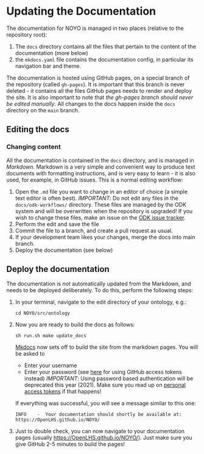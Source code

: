 # Updating the Documentation

The documentation for NOYO is managed in two places (relative to the repository root):

1. The `docs` directory contains all the files that pertain to the content of the documentation (more below)
2. the `mkdocs.yaml` file contains the documentation config, in particular its navigation bar and theme.

The documentation is hosted using GitHub pages, on a special branch of the repository (called `gh-pages`). It is important that this branch is never deleted - it contains all the files GitHub pages needs to render and deploy the site. It is also important to note that _the gh-pages branch should never be edited manually_. All changes to the docs happen inside the `docs` directory on the `main` branch.

## Editing the docs

### Changing content
All the documentation is contained in the `docs` directory, and is managed in _Markdown_. Markdown is a very simple and convenient way to produce text documents with formatting instructions, and is very easy to learn - it is also used, for example, in GitHub issues. This is a normal editing workflow:

1. Open the `.md` file you want to change in an editor of choice (a simple text editor is often best). _IMPORTANT_: Do not edit any files in the `docs/odk-workflows/` directory. These files are managed by the ODK system and will be overwritten when the repository is upgraded! If you wish to change these files, make an issue on the [ODK issue tracker](https://github.com/INCATools/ontology-development-kit/issues).
2. Perform the edit and save the file
3. Commit the file to a branch, and create a pull request as usual. 
4. If your development team likes your changes, merge the docs into main branch.
5. Deploy the documentation (see below)

## Deploy the documentation

The documentation is _not_ automatically updated from the Markdown, and needs to be deployed deliberately. To do this, perform the following steps:

1. In your terminal, navigate to the edit directory of your ontology, e.g.:
   ```
   cd NOYO/src/ontology
   ```
2. Now you are ready to build the docs as follows:
   ```
   sh run.sh make update_docs
   ```
   [Mkdocs](https://www.mkdocs.org/) now sets off to build the site from the markdown pages. You will be asked to
    - Enter your username
    - Enter your password (see [here](https://docs.github.com/en/github/authenticating-to-github/creating-a-personal-access-token) for using GitHub access tokens instead)
      _IMPORTANT_: Using password based authentication will be deprecated this year (2021). Make sure you read up on [personal access tokens](https://docs.github.com/en/github/authenticating-to-github/creating-a-personal-access-token) if that happens!

   If everything was successful, you will see a message similar to this one:

   ```
   INFO    -  Your documentation should shortly be available at: https://OpenLHS.github.io/NOYO/ 
   ```
3. Just to double check, you can now navigate to your documentation pages (usually https://OpenLHS.github.io/NOYO/). 
   Just make sure you give GitHub 2-5 minutes to build the pages!


